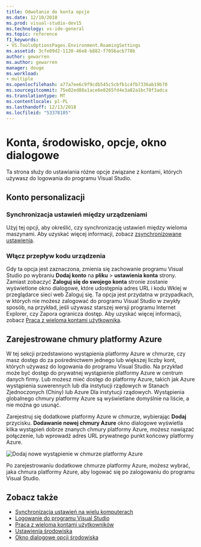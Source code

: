 ```yaml
---
title: Odwołanie do konta opcje
ms.date: 12/10/2018
ms.prod: visual-studio-dev15
ms.technology: vs-ide-general
ms.topic: reference
f1_keywords:
- VS.ToolsOptionsPages.Environment.RoamingSettings
ms.assetid: 3cfe09d2-1120-46e8-b882-f7056acb778b
author: gewarren
ms.author: gewarren
manager: douge
ms.workload:
- multiple
ms.openlocfilehash: a77a7ee6c9f9cdb545c5cbfb1c4fb7336ab19b70
ms.sourcegitcommit: 75e02ed88a1ace6e8265fd4e3a82a1bc78f3adca
ms.translationtype: MT
ms.contentlocale: pl-PL
ms.lasthandoff: 12/13/2018
ms.locfileid: "53378105"
---
```

# <a name="accounts-environment-options-dialog-box"></a>Konta, środowisko, opcje, okno dialogowe

Ta strona służy do ustawiania różne opcje związane z kontami, których używasz do logowania do programu Visual Studio.

## <a name="personalization-account"></a>Konto personalizacji

### <a name="synchronize-settings-across-devices"></a>Synchronizacja ustawień między urządzeniami

Użyj tej opcji, aby określić, czy synchronizację ustawień między wieloma maszynami. Aby uzyskać więcej informacji, zobacz [zsynchronizowane ustawienia](../../ide/synchronized-settings-in-visual-studio.md).

### <a name="enable-device-code-flow"></a>Włącz przepływ kodu urządzenia

Gdy ta opcja jest zaznaczona, zmienia się zachowanie programu Visual Studio po wybraniu **Dodaj konto** na **pliku** > **ustawienia konta** strony. Zamiast zobaczyć **Zaloguj się do swojego konta** stronie zostanie wyświetlone okno dialogowe, które udostępnia adres URL i kodu Wklej w przeglądarce sieci web Zaloguj się. Ta opcja jest przydatna w przypadkach, w których nie możesz zalogować do programu Visual Studio w zwykły sposób, na przykład, jeśli używasz starszej wersji programu Internet Explorer, czy Zapora ogranicza dostęp. Aby uzyskać więcej informacji, zobacz [Praca z wieloma kontami użytkownika](../work-with-multiple-user-accounts.md#add-an-account-using-device-code-flow).

## <a name="registered-azure-clouds"></a>Zarejestrowane chmury platformy Azure

W tej sekcji przedstawiono wystąpienia platformy Azure w chmurze, czy masz dostęp do za pośrednictwem jednego lub większej liczby kont, których używasz do logowania do programu Visual Studio. Na przykład może być dostęp do prywatnej wystąpienie platformy Azure w centrum danych firmy. Lub możesz mieć dostęp do platformy Azure, takich jak Azure wystąpienia suwerennych lub dla instytucji rządowych w Stanach Zjednoczonych (Chiny) lub Azure Dla instytucji rządowych. Wystąpienia globalnego chmury platformy Azure są wyświetlane domyślnie na liście, a nie można go usunąć.

Zarejestruj się dodatkowe platformy Azure w chmurze, wybierając **Dodaj** przycisku. **Dodawanie nowej chmury Azure** okno dialogowe wyświetla kilka wystąpień dobrze znanych chmury platformy Azure, możesz nawiązać połączenie, lub wprowadź adres URL prywatnego punkt końcowy platformy Azure.

![Dodaj nowe wystąpienie w chmurze platformy Azure](media/add-new-azure-cloud.png)

Po zarejestrowaniu dodatkowe chmurze platformy Azure, możesz wybrać, jaka chmura platformy Azure, aby logować się po zalogowaniu do programu Visual Studio.

## <a name="see-also"></a>Zobacz także

- [Synchronizacja ustawień na wielu komputerach](../synchronized-settings-in-visual-studio.md)
- [Logowanie do programu Visual Studio](../signing-in-to-visual-studio.md)
- [Praca z wieloma kontami użytkowników](../work-with-multiple-user-accounts.md)
- [Ustawienia środowiska](../environment-settings.md)
- [Okno dialogowe opcji środowiska](../../ide/reference/environment-options-dialog-box.md)